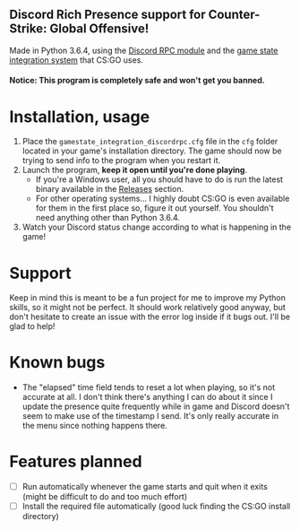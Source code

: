 ## Discord Rich Presence support for Counter-Strike: Global Offensive!

Made in Python 3.6.4, using the [Discord RPC module](https://github.com/suclearnub/python-discord-rpc) and the [game state integration system](https://developer.valvesoftware.com/wiki/Counter-Strike:_Global_Offensive_Game_State_Integration) that CS:GO uses.

#### Notice: This program is completely safe and won't get you banned.

# Installation, usage

1. Place the `gamestate_integration_discordrpc.cfg` file in the `cfg` folder located in your game's installation directory. The game should now be trying to send info to the program when you restart it.
2. Launch the program, **keep it open until you're done playing**.
    - If you're a Windows user, all you should have to do is run the latest binary available in the [Releases](https://github.com/Tenrys/csgo_richpresence/releases) section.
    - For other operating systems... I highly doubt CS:GO is even available for them in the first place so, figure it out yourself. You shouldn't need anything other than Python 3.6.4.
3. Watch your Discord status change according to what is happening in the game!

# Support

Keep in mind this is meant to be a fun project for me to improve my Python skills, so it might not be perfect. It should work relatively good anyway, but don't hesitate to create an issue with the error log inside if it bugs out. I'll be glad to help!

# Known bugs

- The "elapsed" time field tends to reset a lot when playing, so it's not accurate at all. I don't think there's anything I can do about it since I update the presence quite frequently while in game and Discord doesn't seem to make use of the timestamp I send. It's only really accurate in the menu since nothing happens there.

# Features planned

- [ ] Run automatically whenever the game starts and quit when it exits (might be difficult to do and too much effort)
- [ ] Install the required file automatically (good luck finding the CS:GO install directory)
